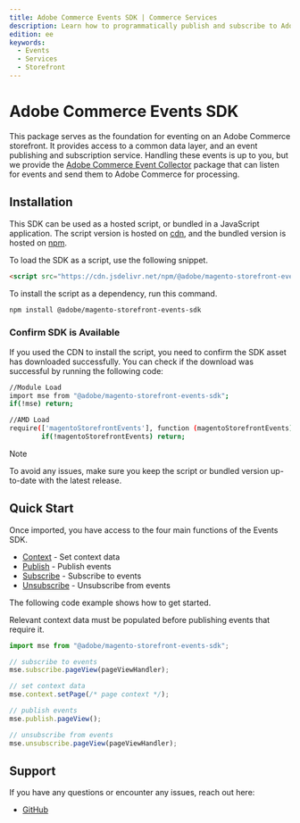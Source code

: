 ```yaml
---
title: Adobe Commerce Events SDK | Commerce Services
description: Learn how to programmatically publish and subscribe to Adobe Commerce storefront events.
edition: ee
keywords:
  - Events
  - Services
  - Storefront
---
```


# Adobe Commerce Events SDK

This package serves as the foundation for eventing on an Adobe Commerce storefront. It provides access to a common data layer, and an event publishing and subscription service. Handling these events is up to you, but we provide the [Adobe Commerce Event Collector](../collector/index.md) package that can listen for events and send them to Adobe Commerce for processing.

## Installation

This SDK can be used as a hosted script, or bundled in a JavaScript application. The script version is hosted on [cdn](https://cdn.jsdelivr.net/npm/@adobe/magento-storefront-events-sdk@1/dist/index.js), and the bundled version is hosted on [npm](https://www.npmjs.com/package/@adobe/magento-storefront-events-sdk).

To load the SDK as a script, use the following snippet.

```html
<script src="https://cdn.jsdelivr.net/npm/@adobe/magento-storefront-events-sdk@1/dist/index.js"></script>
```

To install the script as a dependency, run this command.

```bash
npm install @adobe/magento-storefront-events-sdk
```

### Confirm SDK is Available

If you used the CDN to install the script, you need to confirm the SDK asset has downloaded successfully. You can check if the download was successful by running the following code:

```bash
//Module Load
import mse from "@adobe/magento-storefront-events-sdk";
if(!mse) return;

//AMD Load
require(['magentoStorefrontEvents'], function (magentoStorefrontEvents) {
        if(!magentoStorefrontEvents) return; 
```

>[!NOTE]
>
>To avoid any issues, make sure you keep the script or bundled version up-to-date with the latest release.

## Quick Start

Once imported, you have access to the four main functions of the Events SDK.

-  [Context](context.md) - Set context data
-  [Publish](publish.md) - Publish events
-  [Subscribe](subscribe.md) - Subscribe to events
-  [Unsubscribe](unsubscribe.md) - Unsubscribe from events

The following code example shows how to get started.

<InlineAlert variant="warning" slots="text" />

Relevant context data must be populated before publishing events that require it.

```javascript
import mse from "@adobe/magento-storefront-events-sdk";

// subscribe to events
mse.subscribe.pageView(pageViewHandler);

// set context data
mse.context.setPage(/* page context */);

// publish events
mse.publish.pageView();

// unsubscribe from events
mse.unsubscribe.pageView(pageViewHandler);
```

## Support

If you have any questions or encounter any issues, reach out here:

-  [GitHub](https://github.com/adobe/commerce-events)
